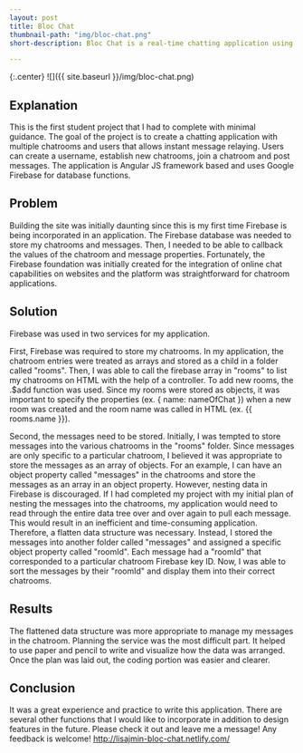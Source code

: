 ```yaml
---
layout: post
title: Bloc Chat
thumbnail-path: "img/bloc-chat.png"
short-description: Bloc Chat is a real-time chatting application using Angular JS and Firebase.

---
```


{:.center}
![]({{ site.baseurl }}/img/bloc-chat.png)

## Explanation

This is the first student project that I had to complete with minimal guidance. The goal of the project is to create a chatting application with multiple chatrooms and users that allows instant message relaying. Users can create a username, establish new chatrooms, join a chatroom and post messages. The application is Angular JS framework based and uses Google Firebase for database functions.

## Problem

Building the site was initially daunting since this is my first time Firebase is being incorporated in an application. The Firebase database was needed to store my chatrooms and messages. Then, I needed to be able to callback the values of the chatroom and message properties. Fortunately, the Firebase foundation was initially created for the integration of online chat capabilities on websites and the platform was straightforward for chatroom applications.

## Solution

Firebase was used in two services for my application. 

First, Firebase was required to store my chatrooms. In my application, the chatroom entries were treated as arrays and stored as a child in a folder called "rooms". Then, I was able to call the firebase array in "rooms" to list my chatrooms on  HTML with the help of a controller. To add new rooms, the .$add function was used. Since my rooms were stored as objects, it was important to specify the properties (ex. { name: nameOfChat }) when a new room was created and the room name was called in  HTML (ex. {{ rooms.name }}).

Second, the messages need to be stored. Initially, I was tempted to store messages into the various chatrooms in the "rooms" folder. Since messages are only specific to a particular chatroom, I believed it was appropriate to store the messages as an array of objects. For an example, I can have an object property called "messages" in the chatrooms and store the messages as an array in an object property. However, nesting data in Firebase is discouraged. If I had completed my project with my initial plan of nesting the messages into the chatrooms, my application would need to read through the entire data tree over and over again to pull each message. This would result in an inefficient and time-consuming application. Therefore, a flatten data structure was necessary. Instead, I stored the messages into another folder called "messages" and assigned a specific object property called "roomId". Each message had a "roomId" that corresponded to a particular chatroom Firebase key ID. Now, I was able to sort the messages by their "roomId" and display them into their correct chatrooms.

## Results

The flattened data structure was more appropriate to manage my messages in the chatroom. Planning the service was the most difficult part. It helped to use paper and pencil to write and visualize how the data was arranged. Once the plan was laid out, the coding portion was easier and clearer. 

## Conclusion

It was a great experience and practice to write this application. There are several other functions that I would like to incorporate in addition to design features in the future. Please check it out and leave me a message! Any feedback is welcome! http://lisajmin-bloc-chat.netlify.com/